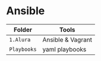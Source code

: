 # Ansible

|Folder     |Tools|
|-------------|-----------|
|`1.Alura`| Ansible & Vagrant
|`Playbooks`| yaml playbooks
